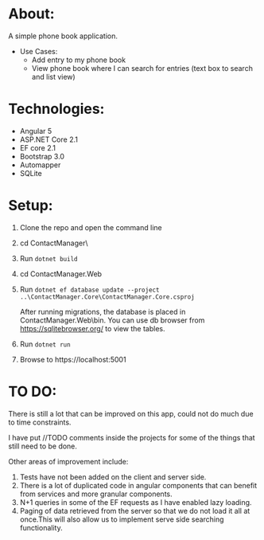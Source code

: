 # **About:** 
A simple phone book application.
- Use Cases:
   -   Add entry to my phone book
   -   View phone book where I can search for entries (text box to search and list view)

# **Technologies:**
- Angular 5
- ASP.NET Core 2.1
- EF core 2.1
- Bootstrap 3.0
- Automapper
- SQLite

# **Setup:**
1. Clone the repo and open the command line
2. cd ContactManager\
3. Run `dotnet build`
4. cd ContactManager.Web
5. Run `dotnet ef database update --project ..\ContactManager.Core\ContactManager.Core.csproj`
   
   After running migrations, the database is placed in ContactManager.Web\bin. You can use db browser from https://sqlitebrowser.org/ to view the tables.
6. Run `dotnet run`
7. Browse to https://localhost:5001

# **TO DO:**
There is still a lot that can be improved on this app, could not do much due to time constraints.

I have put //TODO comments inside the projects for some of the things that still need to be done.

Other areas of improvement include:
1. Tests have not been added on the client and server side.
2. There is a lot of duplicated code in angular components that can benefit from services and more granular components.
3. N+1 queries in some of the EF requests as I have enabled lazy loading.
4. Paging of data retrieved from the server so that we do not load it all at once.This will also allow us to implement serve side searching functionality.



